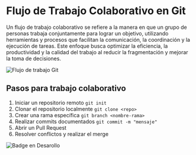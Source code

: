 # Flujo de Trabajo Colaborativo en Git

Un flujo de trabajo colaborativo se refiere a la manera en que un grupo de personas trabaja conjuntamente para lograr un objetivo, utilizando herramientas y procesos que facilitan la comunicación, la coordinación y la ejecución de tareas. Este enfoque busca optimizar la eficiencia, la productividad y la calidad del trabajo al reducir la fragmentación y mejorar la toma de decisiones. 

![Flujo de trabajo Git](https://miro.medium.com/v2/resize:fit:655/1*lbbotF3Q4F9XephzfFWiTg.png)

## Pasos para trabajo colaborativo

1. Iniciar un repositorio remoto
    `git init`
2. Clonar el repositorio localmente
    `git clone <repo>`
3. Crear una rama específica
    `git branch <nombre-rama>`
4. Realizar commits documentados
    `git commit -m "mensaje"`
5. Abrir un Pull Request
6. Resolver conflictos y realizar el merge

![Badge en Desarollo](https://img.shields.io/badge/STATUS-EN%20DESAROLLO-green)

